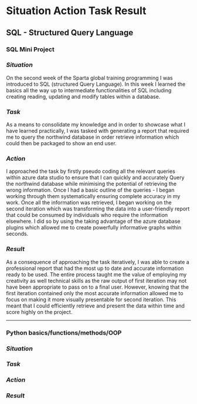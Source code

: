 # Situation Action Task Result

## SQL - Structured Query Language

### SQL Mini Project

### ***Situation***

On the second week of the Sparta global training programming I was introduced to SQL (structured Query Language). In this week I learned the basics all the way up to intermediate functionalities of SQL including creating reading, updating and modify tables within a database.

### ***Task***

As a means to consolidate my knowledge and in order to showcase what I have learned practically, I was tasked with generating a report that required me to query the northwind database in order retrieve information which could then be packaged to show an end user.  

### ***Action***

I approached the task by firstly pseudo coding all the relevant queries within azure data studio to ensure that I can quickly and accurately Query the northwind database while minimising the potential of retrieving the wrong information. Once I had a basic outline of the queries - I began working through them systematically ensuring complete accuracy in my work. Once all the information was retrieved, I began working on the second iteration which was transforming the data into a user-friendly report that could be consumed by individuals who require the information elsewhere. I did so by using the taking advantage of the azure database plugins which allowed me to create powerfully informative graphs within seconds.  

### ***Result***

As a consequence of approaching the task iteratively, I was able to create a professional report that had the most up to date and accurate information ready to be used. The entire process taught me the value of employing my creativity as well technical skills as the raw output of first iteration may not have been appropriate to pass on to a final user. However,  knowing that the first iteration contained only the most accurate information allowed me to focus on making it more visually presentable for second iteration. This meant that I could efficiently retrieve and present the data within time and score highly on the project.


---

### Python basics/functions/methods/OOP

### ***Situation***



### ***Task***

### ***Action***

### ***Result***
